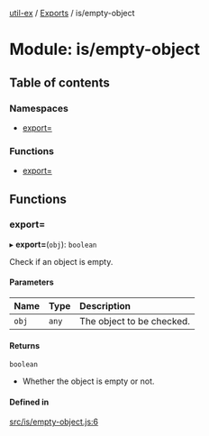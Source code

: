 [util-ex](../README.md) / [Exports](../modules.md) / is/empty-object

# Module: is/empty-object

## Table of contents

### Namespaces

- [export=](is_empty_object.export_.md)

### Functions

- [export=](is_empty_object.md#export=)

## Functions

### export&#x3D;

▸ **export=**(`obj`): `boolean`

Check if an object is empty.

#### Parameters

| Name | Type | Description |
| :------ | :------ | :------ |
| `obj` | `any` | The object to be checked. |

#### Returns

`boolean`

- Whether the object is empty or not.

#### Defined in

[src/is/empty-object.js:6](https://github.com/snowyu/util-ex.js/blob/cfd4615/src/is/empty-object.js#L6)
